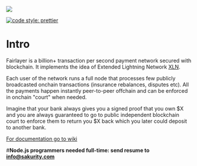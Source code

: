 <img src='https://imgur.com/VksHmn2.jpg' />

[![code style: prettier](https://img.shields.io/badge/code_style-prettier-ff69b4.svg?style=flat-square)](https://github.com/prettier/prettier)

# Intro

Fairlayer is a billion+ transaction per second payment network secured with blockchain. It implements the idea of Extended Lightning Network [XLN](https://medium.com/fairlayer/xln-extended-lightning-network-80fa7acf80f3).

Each user of the network runs a full node that processes few publicly broadcasted onchain transactions (insurance rebalances, disputes etc). All the payments happen instantly peer-to-peer offchain and can be enforced in onchain "court" when needed.

Imagine that your bank always gives you a signed proof that you own $X and you are always guaranteed to go to public independent blockchain court to enforce them to return you $X back which you later could deposit to another bank.

[For documentation go to wiki](/wiki/start.md)

#**Node.js programmers needed full-time: send resume to info@sakurity.com**